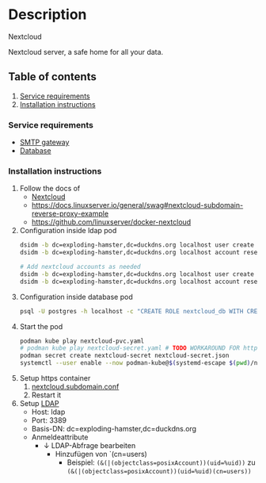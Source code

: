 # Description

Nextcloud

Nextcloud server, a safe home for all your data.

## Table of contents

1. [Service requirements](#service-requirements)
2. [Installation instructions](#installation-instructions)

### Service requirements

- [SMTP gateway](../notification/README.md)
- [Database](../postgresql/README.md)

### Installation instructions

1. Follow the docs of
    - [Nextcloud](https://nextcloud.com/support/)
    - https://docs.linuxserver.io/general/swag#nextcloud-subdomain-reverse-proxy-example
    - https://github.com/linuxserver/docker-nextcloud
2. Configuration inside ldap pod
   ```bash
   dsidm -b dc=exploding-hamster,dc=duckdns.org localhost user create --uid nextcloud_db --cn databases --displayName "Nextcloud Database" --uidNumber 1001 --gidNumber 1001 --homeDirectory /home/nextcloud_db
   dsidm -b dc=exploding-hamster,dc=duckdns.org localhost account reset_password uid=nextcloud_db,ou=people,dc=exploding-hamster,dc=duckdns.org
   
   # Add nextcloud accounts as needed
   dsidm -b dc=exploding-hamster,dc=duckdns.org localhost user create --uid username --cn users --displayName "Max Mustermann" --uidNumber 1002 --gidNumber 1002 --homeDirectory /home/username
   dsidm -b dc=exploding-hamster,dc=duckdns.org localhost account reset_password uid=username,ou=people,dc=exploding-hamster,dc=duckdns.org
   ```
3. Configuration inside database pod
   ```bash
   psql -U postgres -h localhost -c "CREATE ROLE nextcloud_db WITH CREATEDB LOGIN;"
   ```
4. Start the pod
   ```bash
   podman kube play nextcloud-pvc.yaml
   # podman kube play nextcloud-secret.yaml # TODO WORKAROUND FOR https://github.com/containers/podman/issues/16269
   podman secret create nextcloud-secret nextcloud-secret.json
   systemctl --user enable --now podman-kube@$(systemd-escape $(pwd)/nextcloud-pod.yaml).service
   ```
5. Setup https container
    1. [nextcloud.subdomain.conf](nextcloud.subdomain.conf)
    2. Restart it
6. Setup [LDAP](https://docs.nextcloud.com/server/latest/admin_manual/configuration_user/user_auth_ldap.html)
    - Host: ldap
    - Port: 3389
    - Basis-DN: dc=exploding-hamster,dc=duckdns.org
    - Anmeldeattribute
        - ↓ LDAP-Abfrage bearbeiten
            - Hinzufügen von `(cn=users)
                - Beispiel:
                  `(&(|(objectclass=posixAccount))(uid=%uid))`
                  zu
                  `(&(|(objectclass=posixAccount))(uid=%uid)(cn=users))`